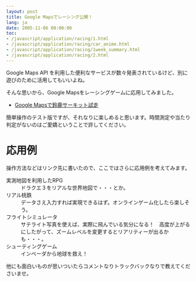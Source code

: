 ```yaml
---
layout: post
title: Google Mapsでレーシング公開！
lang: ja
date: 2005-11-06 00:00:00
toc:
- /javascript/application/racing/1.html
- /javascript/application/racing/car_anime.html
- /javascript/application/racing/1week_summary.html
- /javascript/application/racing/2.html
---
```

Google Maps API を利用した便利なサービスが数々発表されているけど、別に遊びのために活用してもいいよね。

そんな思いから、Google Mapsをレーシングゲームに応用してみました。

  * <a href="/javascript/application/racing/1/">Google Mapsで鈴鹿サーキット試走</a>

簡単操作のテスト版ですが、それなりに楽しめると思います。時間測定や当たり判定がないのはご愛嬌ということで許してください。


応用例
======

操作方法などはリンク先に書いたので、ここではさらに応用例を考えてみます。

<dl>
  <dt>実測地図を利用したRPG</dt>
  <dd>ドラクエ３をリアルな世界地図で・・・とか。</dd>
  <dt>リアル桃鉄</dt>
  <dd>データさえ入力すれば実現できるはず。オンラインゲーム化したら楽しそう。</dd>
  <dt>フライトシミュレータ</dt>
  <dd>サテライト写真を使えば、実際に飛んでいる気分になる！　高度が上がるにしたがって、ズームレベルを変更するとリアリティーが出るかも・・・。</dd>
  <dt>シューティングゲーム</dt>
  <dd>インベーダから地球を救え！</dd>
</dl>

他にも面白いものが思いついたらコメントなりトラックバックなりで教えてくださいませ。
